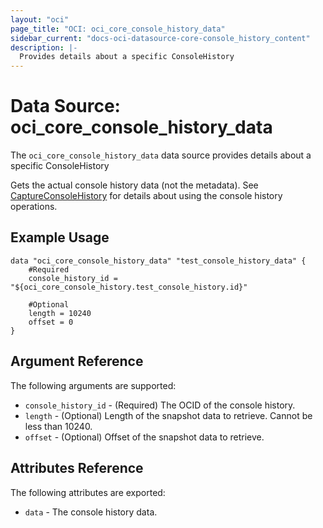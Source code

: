 ```yaml
---
layout: "oci"
page_title: "OCI: oci_core_console_history_data"
sidebar_current: "docs-oci-datasource-core-console_history_content"
description: |-
  Provides details about a specific ConsoleHistory
---
```


# Data Source: oci_core_console_history_data
The `oci_core_console_history_data` data source provides details about a specific ConsoleHistory

Gets the actual console history data (not the metadata).
See [CaptureConsoleHistory](https://docs.us-phoenix-1.oraclecloud.com/api/#/en/iaas/20160918/ConsoleHistory/CaptureConsoleHistory)
for details about using the console history operations.


## Example Usage

```hcl
data "oci_core_console_history_data" "test_console_history_data" {
	#Required
	console_history_id = "${oci_core_console_history.test_console_history.id}"

	#Optional
	length = 10240
	offset = 0
}
```

## Argument Reference

The following arguments are supported:

* `console_history_id` - (Required) The OCID of the console history.
* `length` - (Optional) Length of the snapshot data to retrieve. Cannot be less than 10240.
* `offset` - (Optional) Offset of the snapshot data to retrieve.


## Attributes Reference

The following attributes are exported:

* `data` - The console history data.
